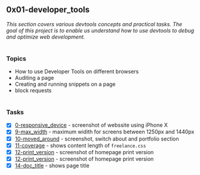 ## 0x01-developer_tools

_This section covers various devtools concepts and practical tasks. The goal of this project is to enable us understand how to use devtools to debug and optimize web development._
<br><br>

### Topics

- How to use Developer Tools on different browsers
- Auditing a page
- Creating and running snippets on a page
- block requests
  <br><br>

### Tasks

- [x] [0-responsive_device](0-responsive_device.png) - screenshot of webssite using iPhone X
      <br>
- [x] [9-max_width](./9-max_width) - maximum widith for screens between 1250px and 1440px
      <br>
- [x] [10-moved_around](./10-moved_around.png) - screenshot, switch about and portfolio section
      <br>
- [x] [11-coverage](./11-coverage) - shows content length of `freelance.css`
      <br>
- [x] [12-print_version](./12-print_version.png) - screenshot of homepage print version
      <br>
- [x] [12-print_version](./13-logo_dollar0) - screenshot of homepage print version
      <br>
- [x] [14-doc_title](./14-doc_title) - shows page title
      <br>
